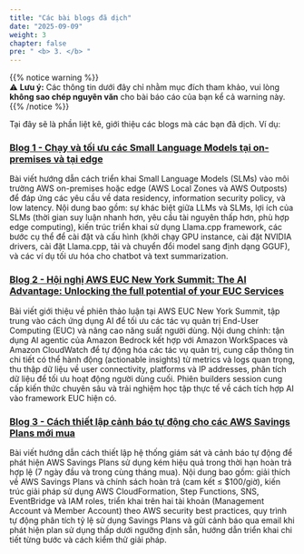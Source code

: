 ```yaml
---
title: "Các bài blogs đã dịch"
date: "2025-09-09"
weight: 3
chapter: false
pre: " <b> 3. </b> "
---
```


{{% notice warning %}}  
⚠️ **Lưu ý:** Các thông tin dưới đây chỉ nhằm mục đích tham khảo, vui lòng **không sao chép nguyên văn** cho bài báo cáo của bạn kể cả warning này.
{{% /notice %}}

Tại đây sẽ là phần liệt kê, giới thiệu các blogs mà các bạn đã dịch. Ví dụ:

### [Blog 1 - Chạy và tối ưu các Small Language Models tại on-premises và tại edge](3.1-Blog1/)

Bài viết hướng dẫn cách triển khai Small Language Models (SLMs) vào môi trường AWS on-premises hoặc edge (AWS Local Zones và AWS Outposts) để đáp ứng các yêu cầu về data residency, information security policy, và low latency. Nội dung bao gồm: sự khác biệt giữa LLMs và SLMs, lợi ích của SLMs (thời gian suy luận nhanh hơn, yêu cầu tài nguyên thấp hơn, phù hợp edge computing), kiến trúc triển khai sử dụng Llama.cpp framework, các bước cụ thể để cài đặt và cấu hình (khởi chạy GPU instance, cài đặt NVIDIA drivers, cài đặt Llama.cpp, tải và chuyển đổi model sang định dạng GGUF), và các ví dụ tối ưu hóa cho chatbot và text summarization.

### [Blog 2 - Hội nghị AWS EUC New York Summit: The AI Advantage: Unlocking the full potential of your EUC Services](3.2-Blog2/)

Bài viết giới thiệu về phiên thảo luận tại AWS EUC New York Summit, tập trung vào cách ứng dụng AI để tối ưu các tác vụ quản trị End-User Computing (EUC) và nâng cao năng suất người dùng. Nội dung chính: tận dụng AI agentic của Amazon Bedrock kết hợp với Amazon WorkSpaces và Amazon CloudWatch để tự động hóa các tác vụ quản trị, cung cấp thông tin chi tiết có thể hành động (actionable insights) từ metrics và logs quan trọng, thu thập dữ liệu về user connectivity, platforms và IP addresses, phân tích dữ liệu để tối ưu hoạt động người dùng cuối. Phiên builders session cung cấp kiến thức chuyên sâu và trải nghiệm học tập thực tế về cách tích hợp AI vào framework EUC hiện có.

### [Blog 3 - Cách thiết lập cảnh báo tự động cho các AWS Savings Plans mới mua](3.3-Blog3/)

Bài viết hướng dẫn cách thiết lập hệ thống giám sát và cảnh báo tự động để phát hiện AWS Savings Plans sử dụng kém hiệu quả trong thời hạn hoàn trả hợp lệ (7 ngày đầu và trong cùng tháng mua). Nội dung bao gồm: giải thích về AWS Savings Plans và chính sách hoàn trả (cam kết ≤ $100/giờ), kiến trúc giải pháp sử dụng AWS CloudFormation, Step Functions, SNS, EventBridge và IAM roles, triển khai trên hai tài khoản (Management Account và Member Account) theo AWS security best practices, quy trình tự động phân tích tỷ lệ sử dụng Savings Plans và gửi cảnh báo qua email khi phát hiện plan sử dụng thấp dưới ngưỡng định sẵn, hướng dẫn triển khai chi tiết từng bước và cách kiểm thử giải pháp.
